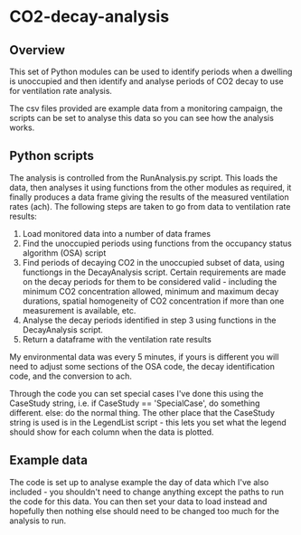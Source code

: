 # CO2-decay-analysis

## Overview 

This set of Python modules can be used to identify periods when a dwelling is unoccupied and then identify and analyse periods of CO2 decay to use for ventilation rate analysis.

The csv files provided are example data from a monitoring campaign, the scripts can be set to analyse this data so you can see how the analysis works.

## Python scripts

The analysis is controlled from the RunAnalysis.py script. This loads the data, then analyses it using functions from the other modules as required, it finally produces a data frame giving the results of the measured ventilation rates (ach). The following steps are taken to go from data to ventilation rate results:

1. Load monitored data into a number of data frames
2. Find the unoccupied periods using functions from the occupancy status algorithm (OSA) script
3. Find periods of decaying CO2 in the unoccupied subset of data, using functiongs in the DecayAnalysis script. Certain requirements are made on the decay periods for them to be considered valid - including the minimum CO2 concentration allowed, minimum and maximum decay durations, spatial homogeneity of CO2 concentration if more than one measurement is available, etc.
4. Analyse the decay periods identified in step 3 using functions in the DecayAnalysis script.
5. Return a dataframe with the ventilation rate results

My environmental data was every 5 minutes, if yours is different you will need to adjust some sections of the OSA code, the decay identification code, and the conversion to ach.  

Through the code you can set special cases I've done this using the CaseStudy string, i.e. if CaseStudy == 'SpecialCase', do something different. else: do the normal thing. The other place that the CaseStudy string is used is in the LegendList script - this lets you set what the legend should show for each column when the data is plotted.

## Example data 

The code is set up to analyse example the day of data which I've also included - you shouldn't need to change anything except the paths to run the code for this data. You can then set your data to load instead and hopefully then nothing else should need to be changed too much for the analysis to run.
